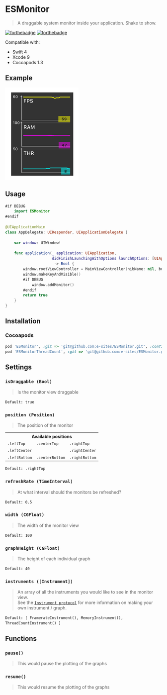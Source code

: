 # ESMonitor
> A draggable system monitor inside your application.
> Shake to show.

[![forthebadge](http://forthebadge.com/images/badges/made-with-swift.svg)](http://forthebadge.com) [![forthebadge](http://forthebadge.com/images/badges/powered-by-oxygen.svg)](http://forthebadge.com)

Compatible with:

- Swift 4
- Xcode 9
- Cocoapods 1.3

## Example
![example](Assets/screenshot.png)


## Usage
```swift
#if DEBUG
    import ESMonitor
#endif

@UIApplicationMain
class AppDelegate: UIResponder, UIApplicationDelegate {

    var window: UIWindow!
    
    func application(_ application: UIApplication,
                     didFinishLaunchingWithOptions launchOptions: [UIApplicationLaunchOptionsKey: Any]?)
                      -> Bool {
        window.rootViewController = MainViewController(nibName: nil, bundle: Bundle.main)
        window.makeKeyAndVisible()
        #if DEBUG
            window.addMonitor()
        #endif
        return true
    }
}
```

## Installation
### Cocoapods

```ruby
pod 'ESMonitor', :git => 'git@github.com:e-sites/ESMonitor.git', :configuration => 'Debug'
pod 'ESMonitorThreadCount', :git => 'git@github.com:e-sites/ESMonitor.git', :configuration => 'Debug'
```

## Settings

### `isDraggable (Bool)`
> Is the monitor view draggable

`Default: true`

### `position (Position)`
> The position of the monitor   

<table>
  <tr>
    <th colspan="3">Available positions</th>
  </tr>
  <tr>
	<td><code>.leftTop</code></td>
	<td><code>.centerTop</code></td>
	<td><code>.rightTop</code></td>
  </tr>
  <tr>
	<td><code>.leftCenter</code></td>
	<td>&nbsp;</td>
	<td><code>.rightCenter</code></td>
  </tr>
  <tr>
	<td><code>.leftBottom</code></td>
	<td><code>.centerBottom</code></td>
	<td><code>.rightBottom</code></td>
  </tr>
</table>

`Default: .rightTop`

### `refreshRate (TimeInterval)`
> At what interval should the monitors be refreshed?

`Default: 0.5`

### `width (CGFloat)`
> The width of the monitor view

`Default: 100`

### `graphHeight (CGFloat)`
> The height of each individual graph

`Default: 40`

### `instruments ([Instrument])`
> An array of all the instruments you would like to see in the monitor view.   
> See the [`Instrument protocol`](Source/Monitor/Instruments/Instrument.swift) for more information on making your own instrument / graph.

`Default: [ FramerateInstrument(), MemoryInstrument(), ThreadCountInstrument() ]`

## Functions

### `pause()`
> This would pause the plotting of the graphs

### `resume()`
> This would resume the plotting of the graphs